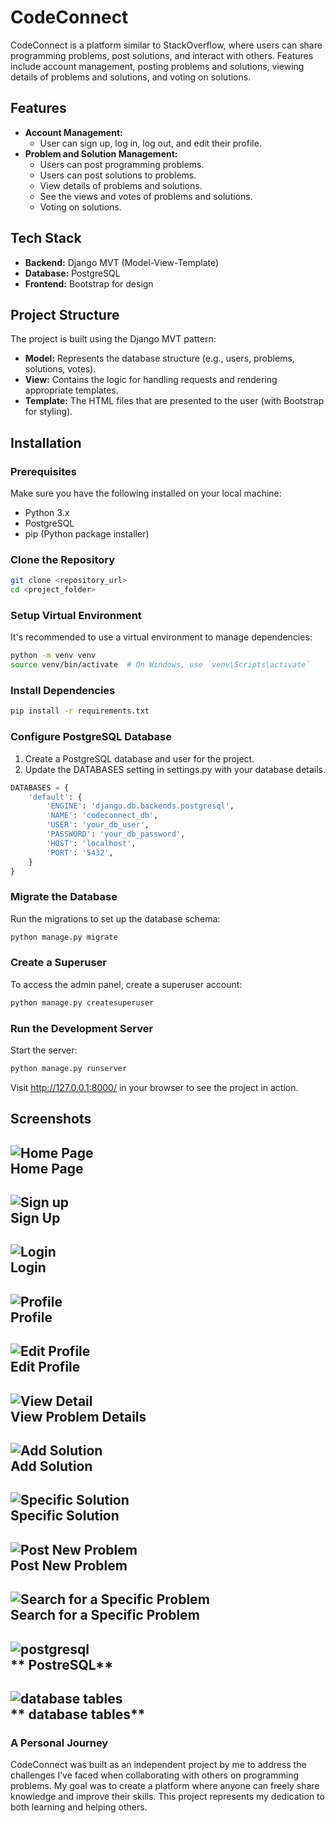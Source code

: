 # CodeConnect

CodeConnect is a platform similar to StackOverflow, where users can share programming problems, post solutions, and interact with others. Features include account management, posting problems and solutions, viewing details of problems and solutions, and voting on solutions.

## Features

- **Account Management:**
  - User can sign up, log in, log out, and edit their profile.
- **Problem and Solution Management:**
  - Users can post programming problems.
  - Users can post solutions to problems.
  - View details of problems and solutions.
  - See the views and votes of problems and solutions.
  - Voting on solutions.
  
## Tech Stack

- **Backend:** Django MVT (Model-View-Template)
- **Database:** PostgreSQL
- **Frontend:** Bootstrap for design

## Project Structure

The project is built using the Django MVT pattern:

- **Model:** Represents the database structure (e.g., users, problems, solutions, votes).
- **View:** Contains the logic for handling requests and rendering appropriate templates.
- **Template:** The HTML files that are presented to the user (with Bootstrap for styling).

## Installation

### Prerequisites

Make sure you have the following installed on your local machine:
- Python 3.x
- PostgreSQL
- pip (Python package installer)

### Clone the Repository

```bash
git clone <repository_url>
cd <project_folder>
```
### Setup Virtual Environment
It's recommended to use a virtual environment to manage dependencies:

```bash
python -m venv venv
source venv/bin/activate  # On Windows, use `venv\Scripts\activate`
```
### Install Dependencies
```bash
pip install -r requirements.txt
```
### Configure PostgreSQL Database
1. Create a PostgreSQL database and user for the project.
2. Update the DATABASES setting in settings.py with your database details.
```python
DATABASES = {
    'default': {
        'ENGINE': 'django.db.backends.postgresql',
        'NAME': 'codeconnect_db',
        'USER': 'your_db_user',
        'PASSWORD': 'your_db_password',
        'HOST': 'localhost',
        'PORT': '5432',
    }
}
```
### Migrate the Database
Run the migrations to set up the database schema:
```bash
python manage.py migrate
```
### Create a Superuser
To access the admin panel, create a superuser account:
```bash
python manage.py createsuperuser
```
### Run the Development Server
Start the server:
```bash
python manage.py runserver
```
Visit http://127.0.0.1:8000/ in your browser to see the project in action.

## Screenshots
![Home Page](screenshoots/home.png)  
**Home Page**  
---

![Sign up](screenshoots/signup.png)  
**Sign Up**  
---

![Login](screenshoots/login.png)  
**Login**  
---

![Profile](screenshoots/profile.png)  
**Profile**  
---

![Edit Profile](screenshoots/edit_profile.png)  
**Edit Profile**  
---

![View Detail](screenshoots/problem_detail.png)  
**View Problem Details**  
---

![Add Solution](screenshoots/add_solution.png)  
**Add Solution**  
---

![Specific Solution](screenshoots/specific_solution.png)  
**Specific Solution**  
---

![Post New Problem](screenshoots/post_problem.png)  
**Post New Problem**  
---

![Search for a Specific Problem](screenshoots/search_in_problems.png)  
**Search for a Specific Problem**  
---

![postgresql](screenshoots/postgresql.png)  
** PostreSQL**  
---

![database tables](screenshoots/database_tables.png)  
** database tables**  
---

### A Personal Journey
CodeConnect was built as an independent project by me to address the challenges I’ve faced when collaborating with others on programming problems. My goal was to create a platform where anyone can freely share knowledge and improve their skills. This project represents my dedication to both learning and helping others.

